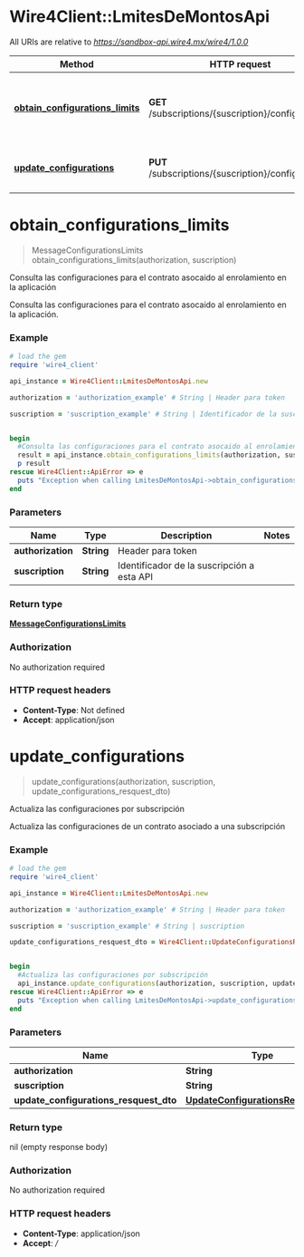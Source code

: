 # Wire4Client::LmitesDeMontosApi

All URIs are relative to *https://sandbox-api.wire4.mx/wire4/1.0.0*

Method | HTTP request | Description
------------- | ------------- | -------------
[**obtain_configurations_limits**](LmitesDeMontosApi.md#obtain_configurations_limits) | **GET** /subscriptions/{suscription}/configurations | Consulta las configuraciones para el contrato asocaido al enrolamiento en la aplicación
[**update_configurations**](LmitesDeMontosApi.md#update_configurations) | **PUT** /subscriptions/{suscription}/configurations | Actualiza las configuraciones por subscripción


# **obtain_configurations_limits**
> MessageConfigurationsLimits obtain_configurations_limits(authorization, suscription)

Consulta las configuraciones para el contrato asocaido al enrolamiento en la aplicación

Consulta las configuraciones para el contrato asocaido al enrolamiento en la aplicación.

### Example
```ruby
# load the gem
require 'wire4_client'

api_instance = Wire4Client::LmitesDeMontosApi.new

authorization = 'authorization_example' # String | Header para token

suscription = 'suscription_example' # String | Identificador de la suscripción a esta API


begin
  #Consulta las configuraciones para el contrato asocaido al enrolamiento en la aplicación
  result = api_instance.obtain_configurations_limits(authorization, suscription)
  p result
rescue Wire4Client::ApiError => e
  puts "Exception when calling LmitesDeMontosApi->obtain_configurations_limits: #{e}"
end
```

### Parameters

Name | Type | Description  | Notes
------------- | ------------- | ------------- | -------------
 **authorization** | **String**| Header para token | 
 **suscription** | **String**| Identificador de la suscripción a esta API | 

### Return type

[**MessageConfigurationsLimits**](MessageConfigurationsLimits.md)

### Authorization

No authorization required

### HTTP request headers

 - **Content-Type**: Not defined
 - **Accept**: application/json



# **update_configurations**
> update_configurations(authorization, suscription, update_configurations_resquest_dto)

Actualiza las configuraciones por subscripción

Actualiza las configuraciones de un contrato asociado a una subscripción

### Example
```ruby
# load the gem
require 'wire4_client'

api_instance = Wire4Client::LmitesDeMontosApi.new

authorization = 'authorization_example' # String | Header para token

suscription = 'suscription_example' # String | suscription

update_configurations_resquest_dto = Wire4Client::UpdateConfigurationsRequestDTO.new # UpdateConfigurationsRequestDTO | updateConfigurationsResquestDTO


begin
  #Actualiza las configuraciones por subscripción
  api_instance.update_configurations(authorization, suscription, update_configurations_resquest_dto)
rescue Wire4Client::ApiError => e
  puts "Exception when calling LmitesDeMontosApi->update_configurations: #{e}"
end
```

### Parameters

Name | Type | Description  | Notes
------------- | ------------- | ------------- | -------------
 **authorization** | **String**| Header para token | 
 **suscription** | **String**| suscription | 
 **update_configurations_resquest_dto** | [**UpdateConfigurationsRequestDTO**](UpdateConfigurationsRequestDTO.md)| updateConfigurationsResquestDTO | 

### Return type

nil (empty response body)

### Authorization

No authorization required

### HTTP request headers

 - **Content-Type**: application/json
 - **Accept**: */*



